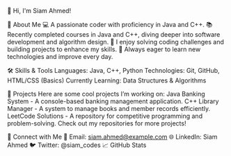 👋 Hi, I'm Siam Ahmed!

🚀 About Me
💻 A passionate coder with proficiency in Java and C++.
📚 Recently completed courses in Java and C++, diving deeper into software development and algorithm design.
🌟 I enjoy solving coding challenges and building projects to enhance my skills.
🎯 Always eager to learn new technologies and improve every day.

🛠️ Skills & Tools
Languages: Java, C++, Python
Technologies: Git, GitHub, HTML/CSS (Basics)
Currently Learning: Data Structures & Algorithms

📂 Projects
Here are some cool projects I’m working on:
Java Banking System - A console-based banking management application.
C++ Library Manager - A system to manage books and member records efficiently.
LeetCode Solutions - A repository for competitive programming and problem-solving.
Check out my repositories for more projects!

🤝 Connect with Me
📧 Email: siam.ahmed@example.com
🌐 LinkedIn: Siam Ahmed
🐦 Twitter: @siam_codes
📈 GitHub Stats
